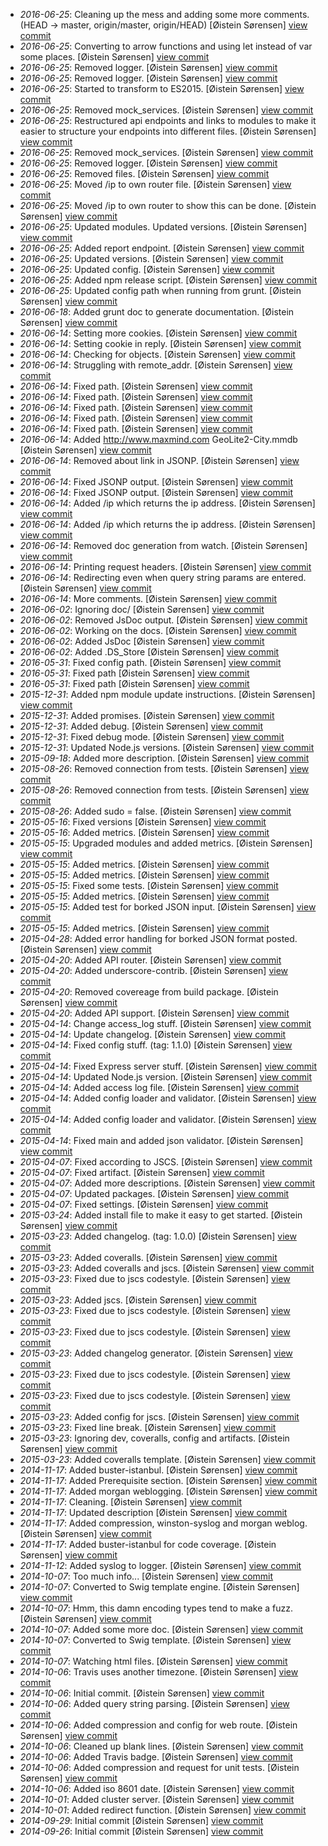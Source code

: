 * _2016-06-25_: Cleaning up the mess and adding some more comments. (HEAD -> master, origin/master, origin/HEAD) [Øistein Sørensen] <a href="http://github.com/5orenso/node-express-boilerplate/commit/384dc89a9581dd95b7b63961801d169e6dadffe4">view commit</a>
* _2016-06-25_: Converting to arrow functions and using let instead of var some places. [Øistein Sørensen] <a href="http://github.com/5orenso/node-express-boilerplate/commit/1fd54a9ef1adb75f27c2d6cf4025cfaae0381e4e">view commit</a>
* _2016-06-25_: Removed logger. [Øistein Sørensen] <a href="http://github.com/5orenso/node-express-boilerplate/commit/df6877b8a9f780a0561d594ac2187dfd74d61de6">view commit</a>
* _2016-06-25_: Removed logger. [Øistein Sørensen] <a href="http://github.com/5orenso/node-express-boilerplate/commit/4d83ef698a7b5233ebd3750b124afc52c0224cb7">view commit</a>
* _2016-06-25_: Started to transform to ES2015. [Øistein Sørensen] <a href="http://github.com/5orenso/node-express-boilerplate/commit/755b2ba1429f89f2cbde7303081e2a3628af0377">view commit</a>
* _2016-06-25_: Removed mock_services. [Øistein Sørensen] <a href="http://github.com/5orenso/node-express-boilerplate/commit/8b94a09db30d3e168c3492b8b46576ea672bb659">view commit</a>
* _2016-06-25_: Restructured api endpoints and links to modules to make it easier to structure your endpoints into different files. [Øistein Sørensen] <a href="http://github.com/5orenso/node-express-boilerplate/commit/bf4e1495fc2412925b5ae4ae07acfb2689b3a77a">view commit</a>
* _2016-06-25_: Removed mock_services. [Øistein Sørensen] <a href="http://github.com/5orenso/node-express-boilerplate/commit/f5d0c065a71b0c205162516dab5fa13491768241">view commit</a>
* _2016-06-25_: Removed logger. [Øistein Sørensen] <a href="http://github.com/5orenso/node-express-boilerplate/commit/77f36f26730a1f608867cfc4fed206e0223be38f">view commit</a>
* _2016-06-25_: Removed files. [Øistein Sørensen] <a href="http://github.com/5orenso/node-express-boilerplate/commit/ee28284dc63fc627a5cd1b00af8d6167e2bbad33">view commit</a>
* _2016-06-25_: Moved /ip to own router file. [Øistein Sørensen] <a href="http://github.com/5orenso/node-express-boilerplate/commit/9c4db9bd572019158a8e3dc285a8f5fd16d919ee">view commit</a>
* _2016-06-25_: Moved /ip to own router to show this can be done. [Øistein Sørensen] <a href="http://github.com/5orenso/node-express-boilerplate/commit/8d303ee7fc3fa81bff879fd160aed309362ef58a">view commit</a>
* _2016-06-25_: Updated modules. Updated versions. [Øistein Sørensen] <a href="http://github.com/5orenso/node-express-boilerplate/commit/1ed01e32350ca94a542300aab6a3358d1acad972">view commit</a>
* _2016-06-25_: Added report endpoint. [Øistein Sørensen] <a href="http://github.com/5orenso/node-express-boilerplate/commit/54098c934a9406c1d08e12e54025364a7d84abe4">view commit</a>
* _2016-06-25_: Updated versions. [Øistein Sørensen] <a href="http://github.com/5orenso/node-express-boilerplate/commit/1ebc071bed0a555f4f4e72ab2d44700ff2594c78">view commit</a>
* _2016-06-25_: Updated config. [Øistein Sørensen] <a href="http://github.com/5orenso/node-express-boilerplate/commit/8e922c448ef3d0001a6f8b9f9b72e99760196a90">view commit</a>
* _2016-06-25_: Added npm release script. [Øistein Sørensen] <a href="http://github.com/5orenso/node-express-boilerplate/commit/8c8d8224211e9cf3708e0e3b0edf0d1873b32af1">view commit</a>
* _2016-06-25_: Updated config path when running from grunt. [Øistein Sørensen] <a href="http://github.com/5orenso/node-express-boilerplate/commit/984d9d0a9315869187127b2aed11db43bbbd8805">view commit</a>
* _2016-06-18_: Added grunt doc to generate documentation. [Øistein Sørensen] <a href="http://github.com/5orenso/node-express-boilerplate/commit/baccf1f9e1997b7c5fd46ad61e3c3785f3fc3383">view commit</a>
* _2016-06-14_: Setting more cookies. [Øistein Sørensen] <a href="http://github.com/5orenso/node-express-boilerplate/commit/6685f8cb13b2559f90f1bbd6bc84c4bb34ce80fc">view commit</a>
* _2016-06-14_: Setting cookie in reply. [Øistein Sørensen] <a href="http://github.com/5orenso/node-express-boilerplate/commit/b62c870f4aa1d2a8369147c0c4f2328ef81dd61d">view commit</a>
* _2016-06-14_: Checking for objects. [Øistein Sørensen] <a href="http://github.com/5orenso/node-express-boilerplate/commit/4ee1340fb0348ee26e5832d617cd85e185bad6ef">view commit</a>
* _2016-06-14_: Struggling with remote_addr. [Øistein Sørensen] <a href="http://github.com/5orenso/node-express-boilerplate/commit/64fcbfa43d19832b336e9e47c778b57b5d9e673c">view commit</a>
* _2016-06-14_: Fixed path. [Øistein Sørensen] <a href="http://github.com/5orenso/node-express-boilerplate/commit/073546daa21f739373d02ff40d2d94bdd508e858">view commit</a>
* _2016-06-14_: Fixed path. [Øistein Sørensen] <a href="http://github.com/5orenso/node-express-boilerplate/commit/ee0e282db9c2459833e917f9d16205a211ef2c0c">view commit</a>
* _2016-06-14_: Fixed path. [Øistein Sørensen] <a href="http://github.com/5orenso/node-express-boilerplate/commit/98bcf343e33e51b3218ebafac92a67e7448c4fd2">view commit</a>
* _2016-06-14_: Fixed path. [Øistein Sørensen] <a href="http://github.com/5orenso/node-express-boilerplate/commit/665884eb5bf20b7387ea3b41eda6f98ea3a212eb">view commit</a>
* _2016-06-14_: Fixed path. [Øistein Sørensen] <a href="http://github.com/5orenso/node-express-boilerplate/commit/d6f4477543ec86bca900b94d9bd4d379a33d4f82">view commit</a>
* _2016-06-14_: Added http://www.maxmind.com GeoLite2-City.mmdb [Øistein Sørensen] <a href="http://github.com/5orenso/node-express-boilerplate/commit/524c1ab346cd4ac8d92e8ba40070e8d1026be382">view commit</a>
* _2016-06-14_: Removed about link in JSONP. [Øistein Sørensen] <a href="http://github.com/5orenso/node-express-boilerplate/commit/cf66ec0d9653b437024ce486c564f1c410c66658">view commit</a>
* _2016-06-14_: Fixed JSONP output. [Øistein Sørensen] <a href="http://github.com/5orenso/node-express-boilerplate/commit/ac9b6762b1f1bf4480dc4a3fd37fb020e1281ff8">view commit</a>
* _2016-06-14_: Fixed JSONP output. [Øistein Sørensen] <a href="http://github.com/5orenso/node-express-boilerplate/commit/a1e6fde36ca3a6fe1c1cb0f111731da2cd67da82">view commit</a>
* _2016-06-14_: Added /ip which returns the ip address. [Øistein Sørensen] <a href="http://github.com/5orenso/node-express-boilerplate/commit/917d13f08f653da90849c3884cc559de537fe715">view commit</a>
* _2016-06-14_: Added /ip which returns the ip address. [Øistein Sørensen] <a href="http://github.com/5orenso/node-express-boilerplate/commit/0aaf96d7da47fbcf0216246bb78bb8a8ed32be30">view commit</a>
* _2016-06-14_: Removed doc generation from watch. [Øistein Sørensen] <a href="http://github.com/5orenso/node-express-boilerplate/commit/ee0c144e8872777b9d795e8e1e2d6c3f4e1511d8">view commit</a>
* _2016-06-14_: Printing request headers. [Øistein Sørensen] <a href="http://github.com/5orenso/node-express-boilerplate/commit/38c3de4e85dc8ec5dcfb28bd301196c5dc128782">view commit</a>
* _2016-06-14_: Redirecting even when query string params are entered. [Øistein Sørensen] <a href="http://github.com/5orenso/node-express-boilerplate/commit/849b91c70de4ad7a615a97f75246b30769638141">view commit</a>
* _2016-06-14_: More comments. [Øistein Sørensen] <a href="http://github.com/5orenso/node-express-boilerplate/commit/c8ed0c367371d14cdb1b6ca9a93848a31b0c2b83">view commit</a>
* _2016-06-02_: Ignoring doc/ [Øistein Sørensen] <a href="http://github.com/5orenso/node-express-boilerplate/commit/9eee89fb4f850521d85a9665bdd00ac28391278b">view commit</a>
* _2016-06-02_: Removed JsDoc output. [Øistein Sørensen] <a href="http://github.com/5orenso/node-express-boilerplate/commit/2287b84f49d6c7b8116c526550202baf6e68f16f">view commit</a>
* _2016-06-02_: Working on the docs. [Øistein Sørensen] <a href="http://github.com/5orenso/node-express-boilerplate/commit/6994b0376a2297f43dad04721a92d632e5c28f9e">view commit</a>
* _2016-06-02_: Added JsDoc [Øistein Sørensen] <a href="http://github.com/5orenso/node-express-boilerplate/commit/ad4cb5f63798e6380a9b4f165f48aca9c3fbd90f">view commit</a>
* _2016-06-02_: Added .DS_Store [Øistein Sørensen] <a href="http://github.com/5orenso/node-express-boilerplate/commit/58066502a8a807e13504dc3ae504a26a307486fe">view commit</a>
* _2016-05-31_: Fixed config path. [Øistein Sørensen] <a href="http://github.com/5orenso/node-express-boilerplate/commit/eb31e18f2457cd603ffc12be3c26546ae107bdde">view commit</a>
* _2016-05-31_: Fixed path [Øistein Sørensen] <a href="http://github.com/5orenso/node-express-boilerplate/commit/dadfb5211d25e5b34362c8eeaf65bd7d6ee617b2">view commit</a>
* _2016-05-31_: Fixed path [Øistein Sørensen] <a href="http://github.com/5orenso/node-express-boilerplate/commit/d0f595e4daf67a02f5058e1b5803421e9dae20af">view commit</a>
* _2015-12-31_: Added npm module update instructions. [Øistein Sørensen] <a href="http://github.com/5orenso/node-express-boilerplate/commit/157f854bb5a5a1dd6909932c038b5bd10feccff1">view commit</a>
* _2015-12-31_: Added promises. [Øistein Sørensen] <a href="http://github.com/5orenso/node-express-boilerplate/commit/a095c2c28fb19b8f1474dd9bd7e4f29a3f0d6e7e">view commit</a>
* _2015-12-31_: Added debug. [Øistein Sørensen] <a href="http://github.com/5orenso/node-express-boilerplate/commit/5570ef89a221f9f7b3c07cb6c147bef1c87ebe0e">view commit</a>
* _2015-12-31_: Fixed debug mode. [Øistein Sørensen] <a href="http://github.com/5orenso/node-express-boilerplate/commit/0fa163638d582515ed0623c30ba0fbd829386008">view commit</a>
* _2015-12-31_: Updated Node.js versions. [Øistein Sørensen] <a href="http://github.com/5orenso/node-express-boilerplate/commit/88ac5090d764b55d7dd5829477b03f3062785f3d">view commit</a>
* _2015-09-18_: Added more description. [Øistein Sørensen] <a href="http://github.com/5orenso/node-express-boilerplate/commit/5c882833de68a222dc48c75efdc5c7b2340e82a9">view commit</a>
* _2015-08-26_: Removed connection from tests. [Øistein Sørensen] <a href="http://github.com/5orenso/node-express-boilerplate/commit/1d67d3365541ac4d08091deff2166576815bccaf">view commit</a>
* _2015-08-26_: Removed connection from tests. [Øistein Sørensen] <a href="http://github.com/5orenso/node-express-boilerplate/commit/c41a2d9e1a3c1a7c8cbcafd4185353f114342276">view commit</a>
* _2015-08-26_: Added sudo = false. [Øistein Sørensen] <a href="http://github.com/5orenso/node-express-boilerplate/commit/e694eee5c46bf78c82bcddd5681f7f390a4a2145">view commit</a>
* _2015-05-16_: Fixed versions [Øistein Sørensen] <a href="http://github.com/5orenso/node-express-boilerplate/commit/83604dc8c70f1e1a20040c57cd1839fe5d99e1fe">view commit</a>
* _2015-05-16_: Added metrics. [Øistein Sørensen] <a href="http://github.com/5orenso/node-express-boilerplate/commit/53914cf60992ec26cf1dee52cce74827fcfb1884">view commit</a>
* _2015-05-15_: Upgraded modules and added metrics. [Øistein Sørensen] <a href="http://github.com/5orenso/node-express-boilerplate/commit/251d25869dbca75203bd3615794b5a6482ca8f6a">view commit</a>
* _2015-05-15_: Added metrics. [Øistein Sørensen] <a href="http://github.com/5orenso/node-express-boilerplate/commit/fa53ef927d0312fb2dcb206e16cf1867584f6192">view commit</a>
* _2015-05-15_: Added metrics. [Øistein Sørensen] <a href="http://github.com/5orenso/node-express-boilerplate/commit/365d487d8a5050b3beb15cc75df896936a22302d">view commit</a>
* _2015-05-15_: Fixed some tests. [Øistein Sørensen] <a href="http://github.com/5orenso/node-express-boilerplate/commit/cd259cbee9241bea32eb76f5fe4b0e69095a997d">view commit</a>
* _2015-05-15_: Added metrics. [Øistein Sørensen] <a href="http://github.com/5orenso/node-express-boilerplate/commit/1ff21c93df9d05674c8bd2ad4e846106f8f2a986">view commit</a>
* _2015-05-15_: Added test for borked JSON input. [Øistein Sørensen] <a href="http://github.com/5orenso/node-express-boilerplate/commit/0d988d99cab5f6eab1a5629b9f441d4041fcf2ce">view commit</a>
* _2015-05-15_: Added metrics. [Øistein Sørensen] <a href="http://github.com/5orenso/node-express-boilerplate/commit/cf344d229bba6c317d99fbec56a1f2a69053d65e">view commit</a>
* _2015-04-28_: Added error handling for borked JSON format posted. [Øistein Sørensen] <a href="http://github.com/5orenso/node-express-boilerplate/commit/21a4cfd0e126116816c47ebdd254a89b3f63a678">view commit</a>
* _2015-04-20_: Added API router. [Øistein Sørensen] <a href="http://github.com/5orenso/node-express-boilerplate/commit/44353347c43589f7d10f50f4bbd8439efb13485e">view commit</a>
* _2015-04-20_: Added underscore-contrib. [Øistein Sørensen] <a href="http://github.com/5orenso/node-express-boilerplate/commit/398703a2eaaf1f08d3116f3c2d39b092481654f5">view commit</a>
* _2015-04-20_: Removed covereage from build package. [Øistein Sørensen] <a href="http://github.com/5orenso/node-express-boilerplate/commit/28a02a66c399afda14bcb6126a62446de8394ce3">view commit</a>
* _2015-04-20_: Added API support. [Øistein Sørensen] <a href="http://github.com/5orenso/node-express-boilerplate/commit/02413a5b91edf65d3db91ff97c314856b92c45da">view commit</a>
* _2015-04-14_: Change access_log stuff. [Øistein Sørensen] <a href="http://github.com/5orenso/node-express-boilerplate/commit/60ca040b2aee6534e405ef36a019187e7c102884">view commit</a>
* _2015-04-14_: Update changelog. [Øistein Sørensen] <a href="http://github.com/5orenso/node-express-boilerplate/commit/bddcb7bd058fba614cee25643316e8690ec0cc60">view commit</a>
* _2015-04-14_: Fixed config stuff. (tag: 1.1.0) [Øistein Sørensen] <a href="http://github.com/5orenso/node-express-boilerplate/commit/a042acadbd53d8aba8e09149d5e423027eb98aee">view commit</a>
* _2015-04-14_: Fixed Express server stuff. [Øistein Sørensen] <a href="http://github.com/5orenso/node-express-boilerplate/commit/e1385666e10ecb9c745046f1f0ff14eda581070b">view commit</a>
* _2015-04-14_: Updated Node.js version. [Øistein Sørensen] <a href="http://github.com/5orenso/node-express-boilerplate/commit/27e35c8dbf3620eb10ca02d052c7015e5346d4cd">view commit</a>
* _2015-04-14_: Added access log file. [Øistein Sørensen] <a href="http://github.com/5orenso/node-express-boilerplate/commit/c7008a595108fd93e20e7f49ff53341014d3611e">view commit</a>
* _2015-04-14_: Added config loader and validator. [Øistein Sørensen] <a href="http://github.com/5orenso/node-express-boilerplate/commit/fe73cce29b52ddd334a8f951a9c38d9808d575d6">view commit</a>
* _2015-04-14_: Added config loader and validator. [Øistein Sørensen] <a href="http://github.com/5orenso/node-express-boilerplate/commit/461d44df33e93815b3826e3cf074182dbf49307e">view commit</a>
* _2015-04-14_: Fixed main and added json validator. [Øistein Sørensen] <a href="http://github.com/5orenso/node-express-boilerplate/commit/11cc10b6fbe156bf5bb575f8a9c5c0a87ed38262">view commit</a>
* _2015-04-07_: Fixed according to JSCS. [Øistein Sørensen] <a href="http://github.com/5orenso/node-express-boilerplate/commit/3df292df197c66db677adf369278e70525ca311b">view commit</a>
* _2015-04-07_: Fixed artifact. [Øistein Sørensen] <a href="http://github.com/5orenso/node-express-boilerplate/commit/e12d51b0f56eb37dde10cf5a595ccdca1d0bd04f">view commit</a>
* _2015-04-07_: Added more descriptions. [Øistein Sørensen] <a href="http://github.com/5orenso/node-express-boilerplate/commit/2a8752a76feb1f5e35c38dd9f3c99ba1ef96e76b">view commit</a>
* _2015-04-07_: Updated packages. [Øistein Sørensen] <a href="http://github.com/5orenso/node-express-boilerplate/commit/d0496d79ac8a1c536a722d8eb835b13e8be5b1f1">view commit</a>
* _2015-04-07_: Fixed settings. [Øistein Sørensen] <a href="http://github.com/5orenso/node-express-boilerplate/commit/3b625292ee7e41f1074a3b008c6590ecc14efd7a">view commit</a>
* _2015-03-24_: Added install file to make it easy to get started. [Øistein Sørensen] <a href="http://github.com/5orenso/node-express-boilerplate/commit/4bb4087f6c73289ac0b5ce6ad46fe4c2505e69c3">view commit</a>
* _2015-03-23_: Added changelog. (tag: 1.0.0) [Øistein Sørensen] <a href="http://github.com/5orenso/node-express-boilerplate/commit/9d23e28c90af9137d20f40ca73cd61624f47f698">view commit</a>
* _2015-03-23_: Added coveralls. [Øistein Sørensen] <a href="http://github.com/5orenso/node-express-boilerplate/commit/d70bd324687e7018bdacefeb6e7352fee004b6bd">view commit</a>
* _2015-03-23_: Added coveralls and jscs. [Øistein Sørensen] <a href="http://github.com/5orenso/node-express-boilerplate/commit/e087075a701e96278170947b3d4835c6abf3b6d6">view commit</a>
* _2015-03-23_: Fixed due to jscs codestyle. [Øistein Sørensen] <a href="http://github.com/5orenso/node-express-boilerplate/commit/555eac35b0a7ea8a3442be1a7d5733f6376d9570">view commit</a>
* _2015-03-23_: Added jscs. [Øistein Sørensen] <a href="http://github.com/5orenso/node-express-boilerplate/commit/df143e0b44157f9fe7a532547770291cd2f50d1f">view commit</a>
* _2015-03-23_: Fixed due to jscs codestyle. [Øistein Sørensen] <a href="http://github.com/5orenso/node-express-boilerplate/commit/36de41ebb0372e791f2d838bf2aa9c11bbf2f636">view commit</a>
* _2015-03-23_: Fixed due to jscs codestyle. [Øistein Sørensen] <a href="http://github.com/5orenso/node-express-boilerplate/commit/4d8b5e002d95f89965300c9531844e01fe5503b5">view commit</a>
* _2015-03-23_: Added changelog generator. [Øistein Sørensen] <a href="http://github.com/5orenso/node-express-boilerplate/commit/2435e4d16c3f876ff24f3fe0119a1873d95eff34">view commit</a>
* _2015-03-23_: Fixed due to jscs codestyle. [Øistein Sørensen] <a href="http://github.com/5orenso/node-express-boilerplate/commit/2e64e0095a0693cf38beba4614273ff7e3404805">view commit</a>
* _2015-03-23_: Fixed due to jscs codestyle. [Øistein Sørensen] <a href="http://github.com/5orenso/node-express-boilerplate/commit/4abb46cc7e0132dbfb24b1b31a1cc619ad59bf32">view commit</a>
* _2015-03-23_: Added config for jscs. [Øistein Sørensen] <a href="http://github.com/5orenso/node-express-boilerplate/commit/3b64b26fc2f6e2be2c689a16c79f0597d562c81a">view commit</a>
* _2015-03-23_: Fixed line break. [Øistein Sørensen] <a href="http://github.com/5orenso/node-express-boilerplate/commit/47380ca1610f5d56cdec5a13e4cd3b3e7fed7042">view commit</a>
* _2015-03-23_: Ignoring dev, coveralls, config and artifacts. [Øistein Sørensen] <a href="http://github.com/5orenso/node-express-boilerplate/commit/efb401dc18167b94b914e6eed416bebd8efb0a5e">view commit</a>
* _2015-03-23_: Added coveralls template. [Øistein Sørensen] <a href="http://github.com/5orenso/node-express-boilerplate/commit/b60cdacccca450ffd79b3ae6d0b07985d36ae44e">view commit</a>
* _2014-11-17_: Added buster-istanbul. [Øistein Sørensen] <a href="http://github.com/5orenso/node-express-boilerplate/commit/476b69da284af6dbbf4792b3b952772eb8f2690b">view commit</a>
* _2014-11-17_: Added Prerequisite section. [Øistein Sørensen] <a href="http://github.com/5orenso/node-express-boilerplate/commit/d0a30ac7fc183498592e65f23d05cd5c8fa3c146">view commit</a>
* _2014-11-17_: Added morgan weblogging. [Øistein Sørensen] <a href="http://github.com/5orenso/node-express-boilerplate/commit/c4ef5a9e345f2dab9c2812c4ef3244c82734563a">view commit</a>
* _2014-11-17_: Cleaning. [Øistein Sørensen] <a href="http://github.com/5orenso/node-express-boilerplate/commit/863c580127df0b7ad2a80db97ebc0a25596394e8">view commit</a>
* _2014-11-17_: Updated description [Øistein Sørensen] <a href="http://github.com/5orenso/node-express-boilerplate/commit/5d554e80a44d3aee85a4092107037aaf84bf27e7">view commit</a>
* _2014-11-17_: Added compression, winston-syslog and morgan weblog. [Øistein Sørensen] <a href="http://github.com/5orenso/node-express-boilerplate/commit/a642a31bf6f1c1fb5c2e441deda1c2b2bcb4c67f">view commit</a>
* _2014-11-17_: Added buster-istanbul for code coverage. [Øistein Sørensen] <a href="http://github.com/5orenso/node-express-boilerplate/commit/15d85bdc175c0650b6fa68c1a04e924361763435">view commit</a>
* _2014-11-12_: Added syslog to logger. [Øistein Sørensen] <a href="http://github.com/5orenso/node-express-boilerplate/commit/590a9a601f5c554905a797c83dd0c0f4ab0040ed">view commit</a>
* _2014-10-07_: Too much info... [Øistein Sørensen] <a href="http://github.com/5orenso/node-express-boilerplate/commit/a057d85e6f195c3a62308c152039961a0781a8b7">view commit</a>
* _2014-10-07_: Converted to Swig template engine. [Øistein Sørensen] <a href="http://github.com/5orenso/node-express-boilerplate/commit/e98421e9fad211012514359bd49523bba66a9101">view commit</a>
* _2014-10-07_: Hmm, this damn encoding types tend to make a fuzz. [Øistein Sørensen] <a href="http://github.com/5orenso/node-express-boilerplate/commit/b7ff49c8995118086aa44fa12519caf2c4708608">view commit</a>
* _2014-10-07_: Added some more doc. [Øistein Sørensen] <a href="http://github.com/5orenso/node-express-boilerplate/commit/355bd736acf3b9e7ae65db4f1712baa41f297681">view commit</a>
* _2014-10-07_: Converted to Swig template. [Øistein Sørensen] <a href="http://github.com/5orenso/node-express-boilerplate/commit/390493b284cbcb439625e0e2da08d3b824e58f18">view commit</a>
* _2014-10-07_: Watching html files. [Øistein Sørensen] <a href="http://github.com/5orenso/node-express-boilerplate/commit/72602a2705178286a336282ddb3f608342335c52">view commit</a>
* _2014-10-06_: Travis uses another timezone. [Øistein Sørensen] <a href="http://github.com/5orenso/node-express-boilerplate/commit/165a5cccdf60d4b26fa4751e52c05ebac6fbc166">view commit</a>
* _2014-10-06_: Initial commit. [Øistein Sørensen] <a href="http://github.com/5orenso/node-express-boilerplate/commit/74f865b570958967e8bfa231a4c4b46f87d4c239">view commit</a>
* _2014-10-06_: Added query string parsing. [Øistein Sørensen] <a href="http://github.com/5orenso/node-express-boilerplate/commit/a4877e127a7c78c256462164d25ff4c246f8bd12">view commit</a>
* _2014-10-06_: Added compression and config for web route. [Øistein Sørensen] <a href="http://github.com/5orenso/node-express-boilerplate/commit/fcfa36f2a26918c4fe2f80014cc2275dc040b19d">view commit</a>
* _2014-10-06_: Cleaned up blank lines. [Øistein Sørensen] <a href="http://github.com/5orenso/node-express-boilerplate/commit/be7aba9ea818e89d7902769d15d93ad7f7a86902">view commit</a>
* _2014-10-06_: Added Travis badge. [Øistein Sørensen] <a href="http://github.com/5orenso/node-express-boilerplate/commit/41596cbb6cf7e8850c1d4dd5f2d2fe19d33ee851">view commit</a>
* _2014-10-06_: Added compression and request for unit tests. [Øistein Sørensen] <a href="http://github.com/5orenso/node-express-boilerplate/commit/412225e2ab04da8422464c99307961d680a289d2">view commit</a>
* _2014-10-06_: Added iso 8601 date. [Øistein Sørensen] <a href="http://github.com/5orenso/node-express-boilerplate/commit/3cca79e34468c3c14bfdd35f1b6e824b1567c15a">view commit</a>
* _2014-10-01_: Added cluster server. [Øistein Sørensen] <a href="http://github.com/5orenso/node-express-boilerplate/commit/66590f69c3ff3d520e757bd4285eafc1dd907912">view commit</a>
* _2014-10-01_: Added redirect function. [Øistein Sørensen] <a href="http://github.com/5orenso/node-express-boilerplate/commit/4f7071fb172112d1ead06c23ee53b20a91b69c89">view commit</a>
* _2014-09-29_: Initial commit [Øistein Sørensen] <a href="http://github.com/5orenso/node-express-boilerplate/commit/92cea8419b2be52fd8acdd30b38ec60bd8268655">view commit</a>
* _2014-09-26_: Initial commit [Øistein Sørensen] <a href="http://github.com/5orenso/node-express-boilerplate/commit/fdbcd94f1dbbd80bfe5f103b94b641511528126a">view commit</a>